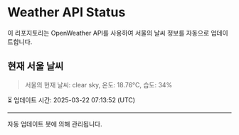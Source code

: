 
# Weather API Status

이 리포지토리는 OpenWeather API를 사용하여 서울의 날씨 정보를 자동으로 업데이트합니다.

## 현재 서울 날씨
> 서울의 현재 날씨: clear sky, 온도: 18.76°C, 습도: 34%

⏳ 업데이트 시간: 2025-03-22 07:13:52 (UTC)

---
자동 업데이트 봇에 의해 관리됩니다.
